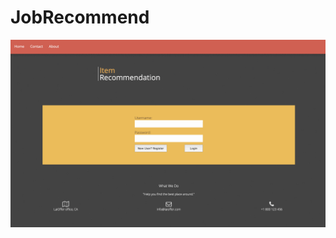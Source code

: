 # JobRecommend
![Alt text](https://github.com/HFA19SCM15L/JobRecommend/blob/main/job%20recommend.gif)
